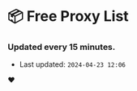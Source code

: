 # :package: Free Proxy List
### Updated every 15 minutes.

- Last updated: `2024-04-23 12:06`

:heart:
